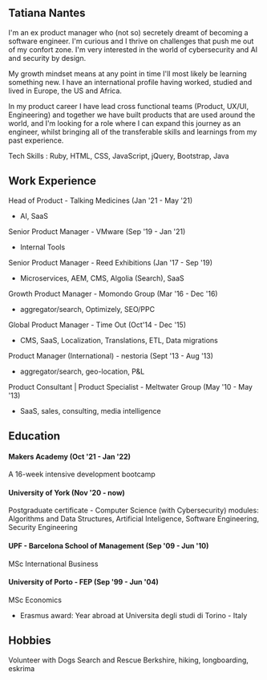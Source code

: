 ## Tatiana Nantes

I'm an ex product manager who (not so) secretely dreamt of becoming a software engineer. I'm curious and I thrive on challenges that push me out of my confort zone. I'm very interested in the world of cybersecurity and AI and security by design. 

My growth mindset means at any point in time I'll most likely be learning something new. I have an international profile having worked, studied and lived in Europe, the US and Africa.

In my product career I have lead cross functional teams (Product, UX/UI, Engineering) and together we have built products that are used around the world, and I'm looking for a role where I can expand this journey as an engineer, whilst bringing all of the transferable skills and learnings from my past experience. 

Tech Skills : Ruby, HTML, CSS, JavaScript, jQuery, Bootstrap, Java

## Work Experience

Head of Product - Talking Medicines (Jan '21 - May '21)  
  - AI, SaaS

Senior Product Manager - VMware (Sep '19 - Jan '21)  
  - Internal Tools

Senior Product Manager - Reed Exhibitions (Jan '17 - Sep '19)  
  - Microservices, AEM, CMS, Algolia (Search), SaaS

Growth Product Manager - Momondo Group (Mar '16 - Dec '16)  
  - aggregator/search, Optimizely, SEO/PPC

Global Product Manager - Time Out (Oct'14 - Dec '15)
 - CMS, SaaS, Localization, Translations, ETL, Data migrations

Product Manager (International) - nestoria (Sept '13 - Aug '13)
 - aggregator/search, geo-location, P&L 

Product Consultant | Product Specialist -  Meltwater Group (May '10 - May '13) 
- SaaS, sales, consulting, media intelligence

## Education

#### Makers Academy (Oct '21 - Jan '22)
A 16-week intensive development bootcamp

#### University of York (Nov '20  - now)
Postgraduate certificate - Computer Science (with Cybersecurity) 
modules: Algorithms and Data Structures, Artificial Inteligence, Software Engineering, Security Engineering

#### UPF - Barcelona School of Management (Sep '09 - Jun '10)
MSc International Business 

#### University of Porto - FEP (Sep '99 - Jun '04)
MSc Economics
- Erasmus award: Year abroad at Universita degli studi di Torino - Italy

## Hobbies

Volunteer with Dogs Search and Rescue Berkshire, hiking, longboarding, eskrima
